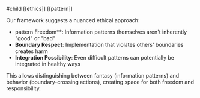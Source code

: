#child [[ethics]] [[pattern]] 

Our framework suggests a nuanced ethical approach:

- pattern Freedom**: Information patterns themselves aren't inherently "good" or "bad"
- **Boundary Respect**: Implementation that violates others' boundaries creates harm
- **Integration Possibility**: Even difficult patterns can potentially be integrated in healthy ways

This allows distinguishing between fantasy (information patterns) and behavior (boundary-crossing actions), creating space for both freedom and responsibility.